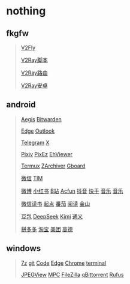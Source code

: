 # nothing
## fkgfw
> [V2Fly](https://github.com/v2fly)
> 
> [V2Ray脚本](https://github.com/233boy/v2ray)
> 
> [V2Ray路由](https://github.com/Loyalsoldier/v2ray-rules-dat)
> 
> [V2Ray安卓](https://github.com/2dust/v2rayNG)
>
## android
> [Aegis](https://github.com/beemdevelopment/Aegis)
> [Bitwarden](https://github.com/bitwarden/android)
>
> [Edge](https://www.microsoft.com/)
> [Outlook](https://www.microsoft.com/)
>
> [Telegram](https://telegram.org/)
> [X](https://x.com/)
> 
> [Pixiv](https://www.pixiv.net/)
> [PixEz](https://github.com/Notsfsssf/pixez-flutter)
> [EhViewer](https://github.com/EhViewer-NekoInverter/EhViewer)
>
> [Termux](https://termux.dev/)
> [ZArchiver](https://zdevs.ru/)
> [Gboard](https://www.google.com/)
>
> [微信](https://weixin.qq.com/)
> [TIM](https://tim.qq.com/)
> 
> [微博](https://weibo.com/)
> [小红书](https://www.xiaohongshu.com/)
> [B站](https://www.bilibili.com/)
> [Acfun](https://www.acfun.cn/)
> [抖音](https://www.douyin.com/)
> [快手](https://kuaishou.cn/)
> [音乐](https://y.qq.com/)
> [音乐](https://music.163.com/)
> 
> [微信读书](https://weread.qq.com/)
> [起点](https://www.qidian.com/)
> [番茄](https://fanqienovel.com/)
> [阅读](https://github.com/gedoor/legado)
> [金山](https://www.kdocs.cn/)
> 
> [豆包](https://www.doubao.com/chat/)
> [DeepSeek](https://www.deepseek.com/)
> [Kimi](https://kimi.moonshot.cn/)
> [通义](https://tongyi.aliyun.com/)
> 
> [拼多多](https://www.pinduoduo.com/)
> [淘宝](https://www.taobao.com/)
> [美团](https://www.meituan.com/)
> [高德](https://ditu.amap.com/)
> 
## windows
> [7z](https://www.7-zip.org/)
> [git](https://git-scm.com/)
> [Code](https://code.visualstudio.com/)
> [Edge](https://www.microsoft.com/)
> [Chrome](https://www.google.com/chrome/)
> [terminal](https://github.com/microsoft/terminal)
> 
> [JPEGView](https://github.com/sylikc/jpegview)
> [MPC](https://github.com/clsid2/mpc-hc)
> [FileZilla](https://filezilla-project.org/)
> [qBittorrent](https://www.qbittorrent.org/)
> [Rufus](https://rufus.ie/zh/#)
> 

